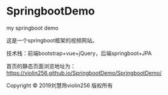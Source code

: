 # SpringbootDemo
my springboot demo

这是一个springboot框架的视频网站。

技术栈：前端bootstrap+vue+jQuery，后端springboot+JPA

首页的静态页面浏览地址为：https://violin256.github.io/SpringbootDemo/SpringbootDemo/

Copyright &copy; 2019刘慧玲violin256 版权所有
